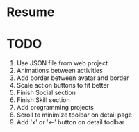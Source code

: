 Resume
======

TODO
====
1. Use JSON file from web project
1. Animations between activities
1. Add border between avatar and border
1. Scale action buttons to fit better
1. Finish Social section
1. Finish Skill section
1. Add programming projects
1. Scroll to minimize toolbar on detail page
1. Add 'x' or '<-' button on detail toolbar

